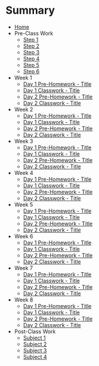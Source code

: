 # Summary

* [Home](home.md)
* Pre-Class Work
    * [Step 1](preClassWork/01Prep.md)
    * [Step 2](preClassWork/02Prep.md)
    * [Step 3](preClassWork/03Prep.md)
    * [Step 4](preClassWork/04Prep.md)
    * [Step 5](preClassWork/05Prep.md)
    * [Step 6](preClassWork/06Prep.md)
* Week 1
    * [Day 1 Pre-Homework - Title](01Week/01DayPrep.md)
    * [Day 1 Classwork - Title](01Week/01DayClass.md)
    * [Day 2 Pre-Homework - Title](01Week/02DayPrep.md)
    * [Day 2 Classwork - Title](01Week/02DayClass.md)
* Week 2
    * [Day 1 Pre-Homework - Title](02Week/01DayPrep.md)
    * [Day 1 Classwork - Title](02Week/01DayClass.md)
    * [Day 2 Pre-Homework - Title](02Week/02DayPrep.md)
    * [Day 2 Classwork - Title](02Week/02DayClass.md)
* Week 3
    * [Day 1 Pre-Homework - Title](03Week/01DayPrep.md)
    * [Day 1 Classwork - Title](03Week/01DayClass.md)
    * [Day 2 Pre-Homework - Title](03Week/02DayPrep.md)
    * [Day 2 Classwork - Title](03Week/02DayClass.md)
* Week 4
    * [Day 1 Pre-Homework - Title](04Week/01DayPrep.md)
    * [Day 1 Classwork - Title](04Week/01DayClass.md)
    * [Day 2 Pre-Homework - Title](04Week/02DayPrep.md)
    * [Day 2 Classwork - Title](04Week/02DayClass.md)
* Week 5
    * [Day 1 Pre-Homework - Title](05Week/01DayPrep.md)
    * [Day 1 Classwork - Title](05Week/01DayClass.md)
    * [Day 2 Pre-Homework - Title](05Week/02DayPrep.md)
    * [Day 2 Classwork - Title](05Week/02DayClass.md)
* Week 6
    * [Day 1 Pre-Homework - Title](06Week/01DayPrep.md)
    * [Day 1 Classwork - Title](06Week/01DayClass.md)
    * [Day 2 Pre-Homework - Title](06Week/02DayPrep.md)
    * [Day 2 Classwork - Title](06Week/02DayClass.md)
* Week 7
    * [Day 1 Pre-Homework - Title](07Week/01DayPrep.md)
    * [Day 1 Classwork - Title](07Week/01DayClass.md)
    * [Day 2 Pre-Homework - Title](07Week/02DayPrep.md)
    * [Day 2 Classwork - Title](07Week/02DayClass.md)
* Week 8
    * [Day 1 Pre-Homework - Title](08Week/01DayPrep.md)
    * [Day 1 Classwork - Title](08Week/01DayClass.md)
    * [Day 2 Pre-Homework - Title](08Week/02DayPrep.md)
    * [Day 2 Classwork - Title](08Week/02DayClass.md)
* Post-Class Work
    * [Subject 1](postClassWork/01Post.md)
    * [Subject 2](postClassWork/02Post.md)
    * [Subject 3](postClassWork/03Post.md)
    * [Subject 4](postClassWork/04Post.md)